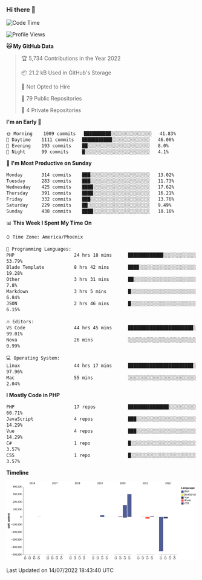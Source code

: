 ### Hi there 👋

<!--START_SECTION:waka-->
![Code Time](http://img.shields.io/badge/Code%20Time-0%20secs-blue)

![Profile Views](http://img.shields.io/badge/Profile%20Views-0-blue)

**🐱 My GitHub Data** 

> 🏆 5,734 Contributions in the Year 2022
 > 
> 📦 21.2 kB Used in GitHub's Storage 
 > 
> 🚫 Not Opted to Hire
 > 
> 📜 79 Public Repositories 
 > 
> 🔑 4 Private Repositories  
 > 
**I'm an Early 🐤** 

```text
🌞 Morning    1009 commits   ██████████░░░░░░░░░░░░░░░   41.83% 
🌆 Daytime    1111 commits   ███████████░░░░░░░░░░░░░░   46.06% 
🌃 Evening    193 commits    ██░░░░░░░░░░░░░░░░░░░░░░░   8.0% 
🌙 Night      99 commits     █░░░░░░░░░░░░░░░░░░░░░░░░   4.1%

```
📅 **I'm Most Productive on Sunday** 

```text
Monday       314 commits    ███░░░░░░░░░░░░░░░░░░░░░░   13.02% 
Tuesday      283 commits    ███░░░░░░░░░░░░░░░░░░░░░░   11.73% 
Wednesday    425 commits    ████░░░░░░░░░░░░░░░░░░░░░   17.62% 
Thursday     391 commits    ████░░░░░░░░░░░░░░░░░░░░░   16.21% 
Friday       332 commits    ███░░░░░░░░░░░░░░░░░░░░░░   13.76% 
Saturday     229 commits    ██░░░░░░░░░░░░░░░░░░░░░░░   9.49% 
Sunday       438 commits    ████░░░░░░░░░░░░░░░░░░░░░   18.16%

```


📊 **This Week I Spent My Time On** 

```text
⌚︎ Time Zone: America/Phoenix

💬 Programming Languages: 
PHP                      24 hrs 18 mins      █████████████░░░░░░░░░░░░   53.79% 
Blade Template           8 hrs 42 mins       ████░░░░░░░░░░░░░░░░░░░░░   19.28% 
Other                    3 hrs 31 mins       ██░░░░░░░░░░░░░░░░░░░░░░░   7.8% 
Markdown                 3 hrs 5 mins        █░░░░░░░░░░░░░░░░░░░░░░░░   6.84% 
JSON                     2 hrs 46 mins       █░░░░░░░░░░░░░░░░░░░░░░░░   6.15%

🔥 Editors: 
VS Code                  44 hrs 45 mins      ████████████████████████░   99.01% 
Nova                     26 mins             ░░░░░░░░░░░░░░░░░░░░░░░░░   0.99%

💻 Operating System: 
Linux                    44 hrs 17 mins      ████████████████████████░   97.96% 
Mac                      55 mins             ░░░░░░░░░░░░░░░░░░░░░░░░░   2.04%

```

**I Mostly Code in PHP** 

```text
PHP                      17 repos            ███████████████░░░░░░░░░░   60.71% 
JavaScript               4 repos             ███░░░░░░░░░░░░░░░░░░░░░░   14.29% 
Vue                      4 repos             ███░░░░░░░░░░░░░░░░░░░░░░   14.29% 
C#                       1 repo              █░░░░░░░░░░░░░░░░░░░░░░░░   3.57% 
CSS                      1 repo              █░░░░░░░░░░░░░░░░░░░░░░░░   3.57%

```


**Timeline**

![Chart not found](https://raw.githubusercontent.com/mikebronner/mikebronner/master/charts/bar_graph.png) 


 Last Updated on 14/07/2022 18:43:40 UTC
<!--END_SECTION:waka-->

<!--
**mikebronner/mikebronner** is a ✨ _special_ ✨ repository because its `README.md` (this file) appears on your GitHub profile.

Here are some ideas to get you started:

- 🔭 I’m currently working on ...
- 🌱 I’m currently learning ...
- 👯 I’m looking to collaborate on ...
- 🤔 I’m looking for help with ...
- 💬 Ask me about ...
- 📫 How to reach me: ...
- 😄 Pronouns: ...
- ⚡ Fun fact: ...
-->
